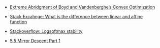 - [Extreme Abridgment of Boyd and Vandenberghe’s Convex Optimization](https://davidrosenberg.github.io/mlcourse/Notes/convex-optimization.pdf)

- [Stack Excahnge: What is the difference between linear and affine function](https://math.stackexchange.com/questions/275310/what-is-the-difference-between-linear-and-affine-function)
  
- [Stackoverflow: Logsoftmax stability](https://stackoverflow.com/questions/44081007/logsoftmax-stability)
- [5.5 Mirror Descent Part 1](https://www.youtube.com/watch?v=m_SJafYedbQ)